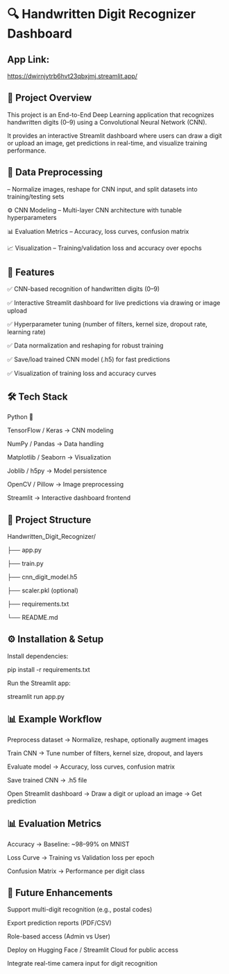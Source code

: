 # 🔍 Handwritten Digit Recognizer Dashboard

## App Link:
https://dwirnjytrb6hvt23qbxjmj.streamlit.app/

## 📌 Project Overview

This project is an End-to-End Deep Learning application that recognizes handwritten digits (0–9) using a Convolutional Neural Network (CNN).

It provides an interactive Streamlit dashboard where users can draw a digit or upload an image, get predictions in real-time, and visualize training performance.

## 📂 Data Preprocessing 
– Normalize images, reshape for CNN input, and split datasets into training/testing sets

⚙️ CNN Modeling – Multi-layer CNN architecture with tunable hyperparameters

📊 Evaluation Metrics – Accuracy, loss curves, confusion matrix

📈 Visualization – Training/validation loss and accuracy over epochs

## 🚀 Features

✅ CNN-based recognition of handwritten digits (0–9)

✅ Interactive Streamlit dashboard for live predictions via drawing or image upload

✅ Hyperparameter tuning (number of filters, kernel size, dropout rate, learning rate)

✅ Data normalization and reshaping for robust training

✅ Save/load trained CNN model (.h5) for fast predictions

✅ Visualization of training loss and accuracy curves

## 🛠️ Tech Stack

Python 🐍

TensorFlow / Keras → CNN modeling

NumPy / Pandas → Data handling

Matplotlib / Seaborn → Visualization

Joblib / h5py → Model persistence

OpenCV / Pillow → Image preprocessing

Streamlit → Interactive dashboard frontend

## 📂 Project Structure

Handwritten_Digit_Recognizer/

├── app.py

├── train.py

├── cnn_digit_model.h5

├── scaler.pkl (optional)

├── requirements.txt

└── README.md

## ⚙️ Installation & Setup

 Install dependencies:

pip install -r requirements.txt


 Run the Streamlit app:

streamlit run app.py

## 📊 Example Workflow

Preprocess dataset → Normalize, reshape, optionally augment images

Train CNN → Tune number of filters, kernel size, dropout, and layers

Evaluate model → Accuracy, loss curves, confusion matrix

Save trained CNN → .h5 file

Open Streamlit dashboard → Draw a digit or upload an image → Get prediction

## 📊 Evaluation Metrics

Accuracy → Baseline: ~98–99% on MNIST

Loss Curve → Training vs Validation loss per epoch

Confusion Matrix → Performance per digit class

## 🎯 Future Enhancements

Support multi-digit recognition (e.g., postal codes)

Export prediction reports (PDF/CSV)

Role-based access (Admin vs User)

Deploy on Hugging Face / Streamlit Cloud for public access

Integrate real-time camera input for digit recognition
